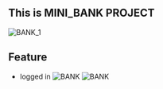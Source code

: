 ## This is MINI_BANK PROJECT

![BANK_1](https://user-images.githubusercontent.com/79856530/131814303-9f206c46-873e-4cd5-9eae-9c0e715250e0.png)

## Feature
- logged in
![BANK](https://im2.ezgif.com/tmp/ezgif-2-779df2b6534a.gif)
![BANK](https://user-images.githubusercontent.com/79856530/131814420-bb779ee5-d766-44a3-bd26-adfc933e6380.png)

